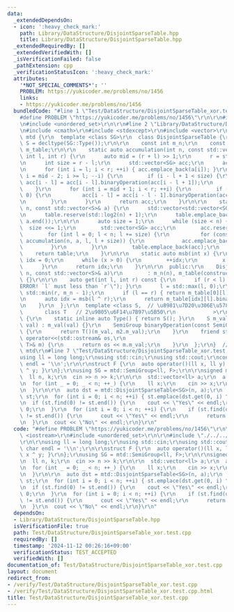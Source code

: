 ```yaml
---
data:
  _extendedDependsOn:
  - icon: ':heavy_check_mark:'
    path: Library/DataStructure/DisjointSparseTable.hpp
    title: Library/DataStructure/DisjointSparseTable.hpp
  _extendedRequiredBy: []
  _extendedVerifiedWith: []
  _isVerificationFailed: false
  _pathExtension: cpp
  _verificationStatusIcon: ':heavy_check_mark:'
  attributes:
    '*NOT_SPECIAL_COMMENTS*': ''
    PROBLEM: https://yukicoder.me/problems/no/1456
    links:
    - https://yukicoder.me/problems/no/1456
  bundledCode: "#line 1 \"Test/DataStructure/DisjointSparseTable_xor.test.cpp\"\n\
    #define PROBLEM \"https://yukicoder.me/problems/no/1456\"\r\n\r\n#include <iostream>\r\
    \n#include <unordered_set>\r\n\r\n#line 2 \"Library/DataStructure/DisjointSparseTable.hpp\"\
    \n#include <cmath>\r\n#include <stdexcept>\r\n#include <vector>\r\n\r\nnamespace\
    \ mtd {\r\n  template <class SG>\r\n  class DisjointSparseTable {\r\n    using\
    \ S = decltype(SG::Type());\r\n\r\n    const int m_n;\r\n    const std::vector<std::vector<SG>>\
    \ m_table;\r\n\r\n    static auto accumulation(int n, const std::vector<S>& a,\
    \ int l, int r) {\r\n      auto mid = (r + l) >> 1;\r\n      r = std::min(n, r);\r\
    \n      int size = r - l;\r\n      std::vector<SG> acc;\r\n      acc.reserve(size);\r\
    \n      for (int i = l; i < r; ++i) { acc.emplace_back(a[i]); }\r\n      for (int\
    \ i = mid - 2; i >= l; --i) {\r\n        if (i - l + 1 < size) {\r\n         \
    \ acc[i - l] = acc[i - l].binaryOperation(acc[i - l + 1]);\r\n        }\r\n  \
    \    }\r\n      for (int i = mid + 1; i < r; ++i) {\r\n        if (i - l - 1 >=\
    \ 0) {\r\n          acc[i - l] = acc[i - l - 1].binaryOperation(acc[i - l]);\r\
    \n        }\r\n      }\r\n      return acc;\r\n    }\r\n\r\n    static auto constructTable(int\
    \ n, const std::vector<S>& a) {\r\n      std::vector<std::vector<SG>> table;\r\
    \n      table.reserve(std::log2(n) + 1);\r\n      table.emplace_back(a.begin(),\
    \ a.end());\r\n\r\n      auto size = 1;\r\n      while (size < n) {\r\n      \
    \  size <<= 1;\r\n        std::vector<SG> acc;\r\n        acc.reserve(n);\r\n\
    \        for (int l = 0; l < n; l += size) {\r\n          for (const auto& x :\
    \ accumulation(n, a, l, l + size)) {\r\n            acc.emplace_back(x);\r\n \
    \         }\r\n        }\r\n        table.emplace_back(acc);\r\n      }\r\n  \
    \    return table;\r\n    }\r\n\r\n    static auto msb(int x) {\r\n      auto\
    \ idx = 0;\r\n      while (x > 0) {\r\n        ++idx;\r\n        x >>= 1;\r\n\
    \      }\r\n      return idx;\r\n    }\r\n\r\n  public:\r\n    DisjointSparseTable(int\
    \ n, const std::vector<S>& a)\r\n        : m_n(n), m_table(constructTable(n, a))\
    \ {}\r\n\r\n    auto get(int l, int r) const {\r\n      if (r < l) { throw std::runtime_error(\"\
    ERROR! `l` must less than `r`\"); }\r\n      l = std::max(l, 0);\r\n      r =\
    \ std::min(r, m_n - 1);\r\n      if (l == r) { return m_table[0][l].m_val; }\r\
    \n      auto idx = msb(l ^ r);\r\n      return m_table[idx][l].binaryOperation(m_table[idx][r]).m_val;\r\
    \n    }\r\n  };\r\n  template <class S,  // \u8981\u7D20\u306E\u578B\r\n     \
    \       class T   // 2\u9805\u6F14\u7B97\u5B50\r\n            >\r\n  struct SemiGroup\
    \ {\r\n    static inline auto Type() { return S(); }\r\n    S m_val;\r\n    SemiGroup(S\
    \ val) : m_val(val) {}\r\n    SemiGroup binaryOperation(const SemiGroup& m2) const\
    \ {\r\n      return T()(m_val, m2.m_val);\r\n    }\r\n    friend std::ostream&\
    \ operator<<(std::ostream& os,\r\n                                    const SemiGroup<S,\
    \ T>& m) {\r\n      return os << m.m_val;\r\n    }\r\n  };\r\n}  // namespace\
    \ mtd\r\n#line 7 \"Test/DataStructure/DisjointSparseTable_xor.test.cpp\"\n\r\n\
    using ll = long long;\r\nusing std::cin;\r\nusing std::cout;\r\nconstexpr char\
    \ endl = '\\n';\r\n\r\nstruct F {\r\n  auto operator()(ll x, ll y) { return x\
    \ ^ y; }\r\n};\r\nusing SG = mtd::SemiGroup<ll, F>;\r\n\r\nsigned main() {\r\n\
    \  ll n, k;\r\n  cin >> n >> k;\r\n\r\n  std::vector<ll> a;\r\n  a.reserve(n);\r\
    \n  for (int _ = 0; _ < n; ++_) {\r\n    ll x;\r\n    cin >> x;\r\n    a.emplace_back(x);\r\
    \n  }\r\n\r\n  auto dst = mtd::DisjointSparseTable<SG>(n, a);\r\n  std::unordered_set<ll>\
    \ st;\r\n  for (int i = 0; i < n; ++i) { st.emplace(dst.get(0, i) ^ k); }\r\n\r\
    \n  if (st.find(0) != st.end()) {\r\n    cout << \"Yes\" << endl;\r\n    return\
    \ 0;\r\n  }\r\n  for (int i = 0; i < n; ++i) {\r\n    if (st.find(dst.get(0, i))\
    \ != st.end()) {\r\n      cout << \"Yes\" << endl;\r\n      return 0;\r\n    }\r\
    \n  }\r\n  cout << \"No\" << endl;\r\n}\r\n"
  code: "#define PROBLEM \"https://yukicoder.me/problems/no/1456\"\r\n\r\n#include\
    \ <iostream>\r\n#include <unordered_set>\r\n\r\n#include \"./../../Library/DataStructure/DisjointSparseTable.hpp\"\
    \r\n\r\nusing ll = long long;\r\nusing std::cin;\r\nusing std::cout;\r\nconstexpr\
    \ char endl = '\\n';\r\n\r\nstruct F {\r\n  auto operator()(ll x, ll y) { return\
    \ x ^ y; }\r\n};\r\nusing SG = mtd::SemiGroup<ll, F>;\r\n\r\nsigned main() {\r\
    \n  ll n, k;\r\n  cin >> n >> k;\r\n\r\n  std::vector<ll> a;\r\n  a.reserve(n);\r\
    \n  for (int _ = 0; _ < n; ++_) {\r\n    ll x;\r\n    cin >> x;\r\n    a.emplace_back(x);\r\
    \n  }\r\n\r\n  auto dst = mtd::DisjointSparseTable<SG>(n, a);\r\n  std::unordered_set<ll>\
    \ st;\r\n  for (int i = 0; i < n; ++i) { st.emplace(dst.get(0, i) ^ k); }\r\n\r\
    \n  if (st.find(0) != st.end()) {\r\n    cout << \"Yes\" << endl;\r\n    return\
    \ 0;\r\n  }\r\n  for (int i = 0; i < n; ++i) {\r\n    if (st.find(dst.get(0, i))\
    \ != st.end()) {\r\n      cout << \"Yes\" << endl;\r\n      return 0;\r\n    }\r\
    \n  }\r\n  cout << \"No\" << endl;\r\n}\r\n"
  dependsOn:
  - Library/DataStructure/DisjointSparseTable.hpp
  isVerificationFile: true
  path: Test/DataStructure/DisjointSparseTable_xor.test.cpp
  requiredBy: []
  timestamp: '2024-11-12 00:26:16+09:00'
  verificationStatus: TEST_ACCEPTED
  verifiedWith: []
documentation_of: Test/DataStructure/DisjointSparseTable_xor.test.cpp
layout: document
redirect_from:
- /verify/Test/DataStructure/DisjointSparseTable_xor.test.cpp
- /verify/Test/DataStructure/DisjointSparseTable_xor.test.cpp.html
title: Test/DataStructure/DisjointSparseTable_xor.test.cpp
---
```

